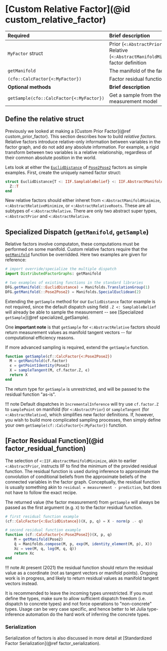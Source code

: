 # [Custom Relative Factor](@id custom_relative_factor)

| Required                                  | Brief description                                                                      |
|:------------------------------------------|:-------------------------------------------------------------------------------------- |
| `MyFactor`  struct                        | Prior (`<:AbstractPrior`) or Relative (`<:AbstractManifoldMinimize`) factor definition |
| `getManifold`                             | The manifold of the factor |
| `(cfo::CalcFactor{<:MyFactor})`           | Factor residual function |
| **Optional methods**                      | **Brief description**                                                                  |
| `getSample(cfo::CalcFactor{<:MyFactor})`  | Get a sample from the measurement model |

## Define the relative struct

Previously we looked at making a [Custom Prior Factor](@ref custom_prior_factor).  This section describes how to build *relative factors*.  Relative factors introduce relative-only information between variables in the factor graph, and do not add any absolute information.  For example, a rigid transform between two variables is a relative relationship, regardless of their common absolute position in the world.

Lets look at either the [`EuclidDistance`](@ref) of [`Pose2Pose2`](@ref) factors as simple examples.  First, create the uniquely named factor struct:
```julia
struct EuclidDistance{T <: IIF.SamplableBelief} <: IIF.AbstractManifoldMinimize
  Z::T
end
```
New relative factors should either inheret from `<:AbstractManifoldMinimize`, `<:AbstractRelativeMinimize`, or `<:AbstractRelativeRoots`.  These are all subtypes of `<:AbstractRelative`.  There are only two abstract super types, `<:AbstractPrior` and `<:AbstractRelative`.

## Specialized Dispatch (`getManifold`, `getSample`)

Relative factors involve computaton, these computations must be performed on some manifold.  Custom relative factors require that the [`getManifold`](@ref) function be overridded.  Here two examples are given for reference:
```julia
# import override/specialize the multiple dispatch
import DistributedFactorGraphs: getManifold

# two examples of existing functions in the standard libraries
DFG.getManifold(::EuclidDistance) = Manifolds.TranslationGroup(1)
DFG.getManifold(::Pose2Pose2) = Manifolds.SpecialEuclidean(2)
```

Extending the `getSample` method for our `EuclidDistance` factor example is not required, since the default dispatch using field `.Z <: SamplableBelief` will already be able to sample the measurement -- see [Specialized `getSample`](@ref specialized_getSample).

One **important note** is that `getSample` for `<:AbstractRelative` factors should return measurement values as manifold tangent vectors -- for computational efficiency reasons.

If more advanced sampling is required, extend the `getSample` function. 

```julia
function getSample(cf::CalcFactor{<:Pose2Pose2}) 
  M = getManifold(cf.factor)
  ϵ = getPointIdentity(Pose2)
  X = sampleTangent(M, cf.factor.Z, ϵ)
  return X
end
```

The return type for `getSample` is unrestricted, and will be passed to the residual function "as-is".

!!! note
    Default dispatches in `IncrementalInference` will try use `cf.factor.Z` to `samplePoint` on manifold (for `<:AbstractPrior`) or `sampleTangent` (for `<:AbstractRelative`), which simplifies new factor definitions.  If, however, you wish to build more complicated sampling processes, then simply define your own `getSample(cf::CalcFactor{<:MyFactor})` function.

## [Factor Residual Function](@id factor_residual_function)

The selection of `<:IIF.AbstractManifoldMinimize`, akin to earlier `<:AbstractPrior`, instructs IIF to find the minimum of the provided residual function.  The residual function is used during inference to approximate the convolution of conditional beliefs from the approximate beliefs of the connected variables in the factor graph.  Conceptually, the residual function is usually something akin to `residual = measurement - prediction`, but does not have to follow the exact recipe.

The returned value (the factor measurement) from `getSample` will always be passed as the first argument (e.g. `X`) to the factor residual function.  
```julia
# first residual function example
(cf::CalcFactor{<:EuclidDistance})(X, p, q) = X - norm(p .- q)

# second residual function example
function (cf::CalcFactor{<:Pose2Pose2})(X, p, q)
    M = getManifold(Pose2)
    q̂ = Manifolds.compose(M, p, exp(M, identity_element(M, p), X))
    Xc = vee(M, q, log(M, q, q̂))
    return Xc
end
```

!!! note
    At present (2021) the residual function should return the residual value as a coordinate (not as tangent vectors or manifold points).  Ongoing work is in progress, and likely to return residual values as manifold tangent vectors instead.

It is recommended to leave the incoming types unrestricted.  If you must define the types, make sure to allow sufficient dispatch freedom (i.e. dispatch to concrete types) and not force operations to "non-concrete" types.  Usage can be very case specific, and hence better to let Julia type-inference automation do the hard work of inferring the concrete types.

### Serialization

Serialization of factors is also discussed in more detail at [Standardized Factor Serialization](@ref factor_serialization).
